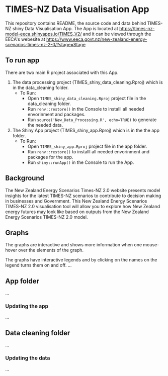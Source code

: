 # TIMES-NZ Data Visualisation App
This repository contains README, the source code and data behind TIMES-NZ shiny Data Visualisation App. The App is located  at https://times-nz-model-eeca.shinyapps.io/TIMES_V2/
and it can be viewed through the EECA's webesite at https://www.eeca.govt.nz/new-zealand-energy-scenarios-times-nz-2-0/?stage=Stage
 
## To run app
There are two main R project associated with this App. 
1. The data processing project (TIMES_shiny_data_cleaning.Rproj) which is in the data_cleaning folder. 
	- To Run:
		- Open `TIMES_shiny_data_cleaning.Rproj` project file in the data_cleaning folder.
		- Run `renv::restore()` in the Console to installl all needed envorinment and packages.
		- Run `source('New_Data_Processing.R', echo=TRUE)` to generate the needed data.
2. The Shiny App project (TIMES_shiny_app.Rproj) which is in the the app folder.
	- To Run:
		- Open `TIMES_shiny_app.Rproj` project file in the app folder. 
		- Run `renv::restore()` to installl all needed envorinment and packages for the app. 
		- Run `shiny::runApp()` in the Console to run the App.

## Background
The New Zealand Energy Scenarios Times-NZ 2.0 website presents model insights for the latest TIMES-NZ scenarios to contribute to decision making in businesses and Government. This New Zealand Energy Scenarios TIMES-NZ 2.0 visualisation tool will allow you to explore how New Zealand energy futures may look like based on outputs from the New Zealand Energy Scenarios TIMES-NZ 2.0 model.

## Graphs

The graphs are interactive and shows more information when one mouse-hover over the elements of the graph.

The graphs have interactive legends and by clicking on the names on the legend turns them on and off.
...


## App folder

...
### Updating the app
...

## Data cleaning folder

...


### Updating the data

...


